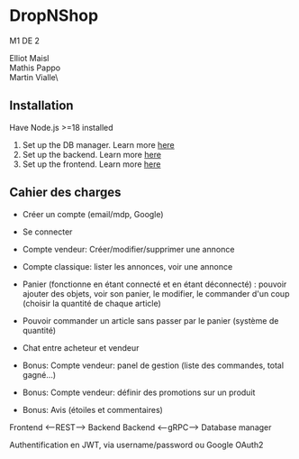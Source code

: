 # DropNShop

M1 DE 2

Elliot Maisl\
Mathis Pappo\
Martin Vialle\

## Installation

Have Node.js >=18 installed

1. Set up the DB manager. Learn more [here](./db_manager/README.md)
2. Set up the backend. Learn more [here](./backend/README.md)
3. Set up the frontend. Learn more [here](./frontend/README.md)

## Cahier des charges

- Créer un compte (email/mdp, Google)
- Se connecter
- Compte vendeur: Créer/modifier/supprimer une annonce
- Compte classique: lister les annonces, voir une annonce
- Panier (fonctionne en étant connecté et en étant déconnecté) : pouvoir ajouter des objets, voir son panier, le modifier, le commander d'un coup (choisir la quantité de chaque article)
- Pouvoir commander un article sans passer par le panier (système de quantité)
- Chat entre acheteur et vendeur

- Bonus: Compte vendeur: panel de gestion (liste des commandes, total gagné…)
- Bonus: Compte vendeur: définir des promotions sur un produit
- Bonus: Avis (étoiles et commentaires)

Frontend <--REST--> Backend
Backend <--gRPC--> Database manager

Authentification en JWT, via username/password ou Google OAuth2
